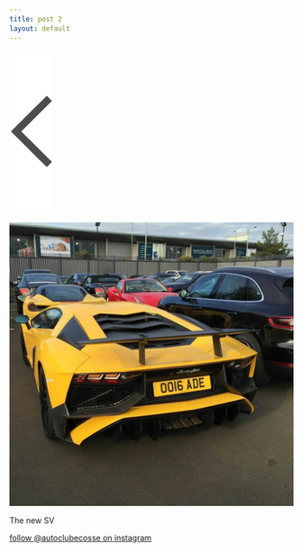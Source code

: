 ```yaml
---
title: post 2
layout: default
---
```

[![button](https://github.com/autoclubecosse/autoclubecosse.github.io/blob/master/_assets/back.png?raw=true)](https://autoclubecosse.github.io/2016/02/22/post-001.html)










![post-2](https://github.com/autoclubecosse/autoclubecosse.github.io/blob/master/_assets/post-2.jpg?raw=true)

The new SV

[follow @autoclubecosse on instagram](https://www.instagram.com/autoclubecosse/?hl=en)

